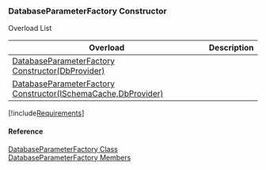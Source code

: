 ﻿### DatabaseParameterFactory Constructor

Overload List

| Overload | Description |
| --- | --- |
| [DatabaseParameterFactory Constructor(DbProvider)](fcSDK~FChoice.Foundation.Clarify.DatabaseParameterFactory~_ctor(DbProvider).md) |   |
| [DatabaseParameterFactory Constructor(ISchemaCache,DbProvider)](fcSDK~FChoice.Foundation.Clarify.DatabaseParameterFactory~_ctor(ISchemaCache,DbProvider).md) |   |

[!include[Requirements](../partials/requirements.md)]



#### Reference

[DatabaseParameterFactory Class](fcSDK~FChoice.Foundation.Clarify.DatabaseParameterFactory.md)  
[DatabaseParameterFactory Members](fcSDK~FChoice.Foundation.Clarify.DatabaseParameterFactory_members.md)